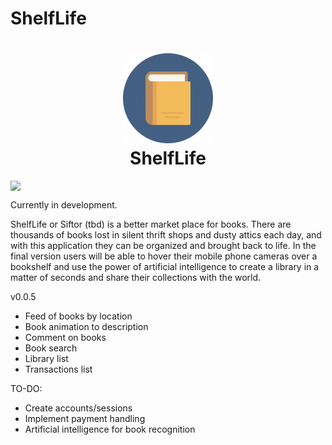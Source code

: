 # ShelfLife

<h1 align="center">
  <img src="https://raw.githubusercontent.com/ypyakymiv/LibRary/master/icon/mipmap-xxhdpi/ic_launcher.png"/><br>
  ShelfLife
</h1>

<h1 style="display:inline; width:100%; align:center;">
  <img src="https://github.com/ypyakymiv/ShelfLife/blob/master/RM_res/test.gif" style="display: block;" width="30%" />
</h1>

Currently in development.

ShelfLife or Siftor (tbd) is a better market place for books.
There are thousands of books lost in silent thrift shops
and dusty attics each day, and with this application they can be
organized and brought back to life. In the final version users
will be able to hover their mobile phone cameras over a bookshelf
and use the power of artificial intelligence to create a library
in a matter of seconds and share their collections with the world.

v0.0.5

  - Feed of books by location
  - Book animation to description
  - Comment on books
  - Book search
  - Library list
  - Transactions list

TO-DO:

  - Create accounts/sessions
  - Implement payment handling
  - Artificial intelligence for book recognition
